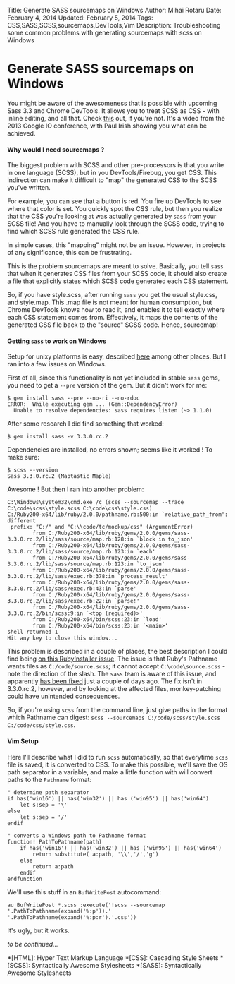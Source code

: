 Title:   Generate SASS sourcemaps on Windows
Author:  Mihai Rotaru
Date:    February 4, 2014
Updated: February 5, 2014
Tags:    CSS,SASS,SCSS,sourcemaps,DevTools,Vim
Description: Troubleshooting some common problems with generating sourcemaps with scss on Windows

# Generate SASS sourcemaps on Windows

You might be aware of the awesomeness that is possible with upcoming Sass 3.3
and Chrome DevTools. It allows you to treat SCSS as CSS - with inline editing,
and all that. Check [this](https://www.youtube.com/watch?v=x6qe_kVaBpg) out, if
you're not. It's a video from the 2013 Google IO conference, with Paul Irish
showing you what can be achieved.

#### Why would I need sourcemaps ?

The biggest problem with SCSS and other pre-processors is that you write in one
language (SCSS), but in you DevTools/Firebug, you get CSS. This indirection can
make it difficult to "map" the generated CSS to the SCSS you've written.

For example, you can see that a button is red. You fire up DevTools to see
where that color is set. You quickly spot the CSS rule, but then you realize
that the CSS you're looking at was actually generated by `sass` from your SCSS
file! And you have to manually look through the SCSS code, trying to find which
SCSS rule generated the CSS rule.

In simple cases, this "mapping" might not be an issue. However, in projects of
any significance, this can be frustrating.

This is the problem sourcemaps are meant to solve. Basically, you tell `sass`
that when it generates CSS files from your SCSS code, it should also create a
file that explicitly states which SCSS code generated each CSS statement.

So, if you have style.scss, after running `sass` you get the usual style.css, and
style.map. This .map file is not meant for human consumption, but Chrome
DevTools knows how to read it, and enables it to tell exactly where each CSS
statement comes from. Effectively, it maps the contents of the generated CSS
file back to the "source" SCSS code. Hence, sourcemap!

#### Getting `sass` to work on Windows

Setup for unixy platforms is easy, described
[here](https://medium.com/what-i-learned-building/b4daab987fb0) among other
places. But I ran into a few issues on Windows.

First of all, since this functionality is not yet included in stable `sass` gems,
you need to get a `--pre` version of the gem. But it didn't work for me:

    $ gem install sass --pre --no-ri --no-rdoc
    ERROR:  While executing gem ... (Gem::DependencyError)
      Unable to resolve dependencies: sass requires listen (~> 1.1.0)

After some research I did find something that worked:

    $ gem install sass -v 3.3.0.rc.2

Dependencies are installed, no errors shown; seems like it worked ! To make sure:

    $ scss --version
    Sass 3.3.0.rc.2 (Maptastic Maple)

Awesome ! But then I ran into another problem:

    C:\Windows\system32\cmd.exe /c (scss --sourcemap --trace C:\code\scss\style.scss C:\code\css\style.css)
    C:/Ruby200-x64/lib/ruby/2.0.0/pathname.rb:500:in `relative_path_from': different
     prefix: "C:/" and "C:\\code/tc/mockup/css" (ArgumentError)
            from C:/Ruby200-x64/lib/ruby/gems/2.0.0/gems/sass-3.3.0.rc.2/lib/sass/source/map.rb:128:in `block in to_json'
            from C:/Ruby200-x64/lib/ruby/gems/2.0.0/gems/sass-3.3.0.rc.2/lib/sass/source/map.rb:123:in `each'
            from C:/Ruby200-x64/lib/ruby/gems/2.0.0/gems/sass-3.3.0.rc.2/lib/sass/source/map.rb:123:in `to_json'
            from C:/Ruby200-x64/lib/ruby/gems/2.0.0/gems/sass-3.3.0.rc.2/lib/sass/exec.rb:378:in `process_result'
            from C:/Ruby200-x64/lib/ruby/gems/2.0.0/gems/sass-3.3.0.rc.2/lib/sass/exec.rb:43:in `parse'
            from C:/Ruby200-x64/lib/ruby/gems/2.0.0/gems/sass-3.3.0.rc.2/lib/sass/exec.rb:22:in `parse!'
            from C:/Ruby200-x64/lib/ruby/gems/2.0.0/gems/sass-3.3.0.rc.2/bin/scss:9:in `<top (required)>'
            from C:/Ruby200-x64/bin/scss:23:in `load'
            from C:/Ruby200-x64/bin/scss:23:in `<main>'
    shell returned 1
    Hit any key to close this window...

This problem is described in a couple of places, the best description I could
find being [on this RubyInstaller
issue](https://github.com/oneclick/rubyinstaller/issues/179). The issue is that
Ruby's Pathname wants files as `C:/code/source.scss`; it cannot accept
`C:\code\source.scss` - note the direction of the slash. The `sass` team is aware of this issue, and apparently
[has been
fixed](https://github.com/nex3/sass/commit/de40a35201b982524b2d04e52541b43e61a43097)
just a couple of days ago. The fix isn't in 3.3.0.rc.2, however, and by looking
at the affected files, monkey-patching could have unintended consequences.

So, if you're using `scss` from the command line, just give paths in the format which
Pathname can digest: `scss --sourcemaps C:/code/scss/style.scss C:/code/css/style.css`.

#### Vim Setup
Here I'll describe what I did to run `scss` automatically, so that everytime
`scss` file is saved, it is converted to CSS. To make this possible, we'll save
the OS path separator in a variable, and make a little function with will
convert paths to the `Pathname` format:

    " determine path separator
    if has('win16') || has('win32') || has ('win95') || has('win64')
        let s:sep = '\'
    else 
        let s:sep = '/'
    endif

    " converts a Windows path to Pathname format
    function! PathToPathname(path)
        if has('win16') || has('win32') || has ('win95') || has('win64')
            return substitute( a:path, '\\','/','g')
        else
            return a:path
        endif
    endfunction

We'll use this stuff in an `BufWritePost` autocommand:

    au BufWritePost *.scss :execute('!scss --sourcemap '.PathToPathname(expand('%:p')).' '.PathToPathname(expand('%:p:r').'.css'))

It's ugly, but it works.

_to be continued..._

*[HTML]: Hyper Text Markup Language
*[CSS]: Cascading Style Sheets
*[SCSS]: Syntactically Awesome Stylesheets
*[SASS]: Syntactically Awesome Stylesheets
